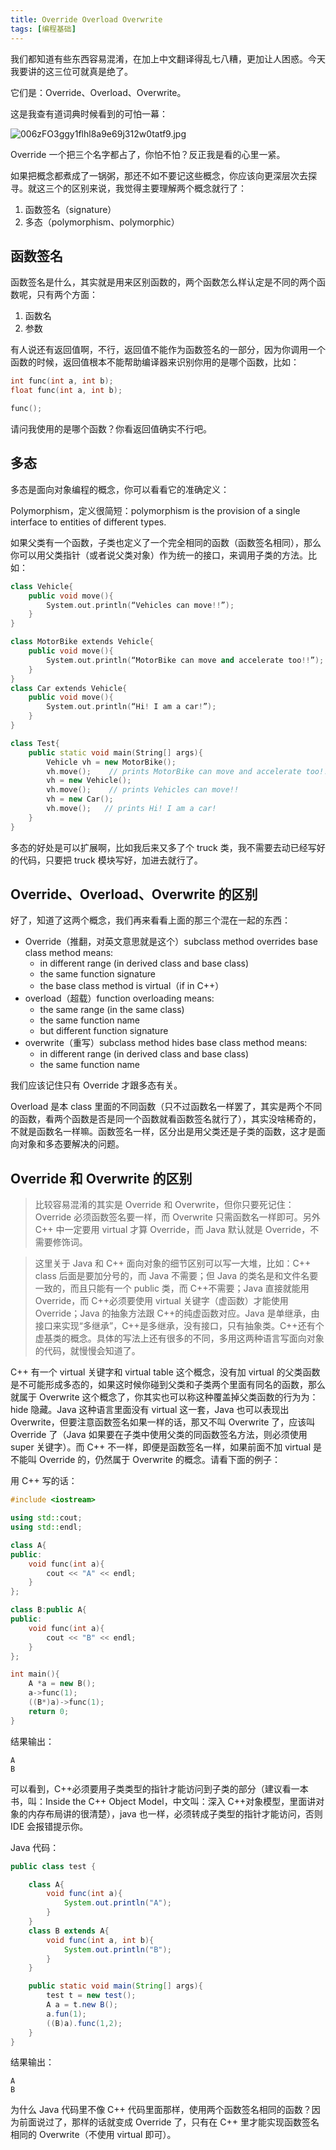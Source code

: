 ```yaml
---
title: Override Overload Overwrite
tags: [编程基础]
---
```


我们都知道有些东西容易混淆，在加上中文翻译得乱七八糟，更加让人困惑。今天我要讲的这三位可就真是绝了。

它们是：Override、Overload、Overwrite。

<!-- more -->

这是我查有道词典时候看到的可怕一幕：

![006zFO3ggy1flhl8a9e69j312w0tatf9.jpg](https://i.loli.net/2019/12/09/LAIVFxpekMXyogD.jpg)

Override 一个把三个名字都占了，你怕不怕？反正我是看的心里一紧。

如果把概念都煮成了一锅粥，那还不如不要记这些概念，你应该向更深层次去探寻。就这三个的区别来说，我觉得主要理解两个概念就行了：

1. 函数签名（signature）
2. 多态（polymorphism、polymorphic）

## 函数签名

函数签名是什么，其实就是用来区别函数的，两个函数怎么样认定是不同的两个函数呢，只有两个方面：

1. 函数名
2. 参数

有人说还有返回值啊，不行，返回值不能作为函数签名的一部分，因为你调用一个函数的时候，返回值根本不能帮助编译器来识别你用的是哪个函数，比如：

```C++
int func(int a, int b);
float func(int a, int b);

func();
```

请问我使用的是哪个函数？你看返回值确实不行吧。

## 多态

多态是面向对象编程的概念，你可以看看它的准确定义：

Polymorphism，定义很简短：polymorphism is the provision of a single interface to entities of different types.

如果父类有一个函数，子类也定义了一个完全相同的函数（函数签名相同），那么你可以用父类指针（或者说父类对象）作为统一的接口，来调用子类的方法。比如：

```C++
class Vehicle{
    public void move(){
        System.out.println(“Vehicles can move!!”);
    }
}

class MotorBike extends Vehicle{
    public void move(){
        System.out.println(“MotorBike can move and accelerate too!!”);
    }
}
class Car extends Vehicle{
    public void move(){
        System.out.println(“Hi! I am a car!”);
    }
}

class Test{
    public static void main(String[] args){
        Vehicle vh = new MotorBike();
        vh.move();    // prints MotorBike can move and accelerate too!!
        vh = new Vehicle();
        vh.move();    // prints Vehicles can move!!
        vh = new Car();
        vh.move();   // prints Hi! I am a car!
    }
}
```

多态的好处是可以扩展啊，比如我后来又多了个 truck 类，我不需要去动已经写好的代码，只要把 truck 模块写好，加进去就行了。

## Override、Overload、Overwrite 的区别

好了，知道了这两个概念，我们再来看看上面的那三个混在一起的东西：

- Override（推翻，对英文意思就是这个）subclass method overrides base class method means:
  - in different range (in derived class and base class)
  - the same function signature
  - the base class method is virtual（if in C++）
- overload（超载）function overloading means:
  - the same range (in the same class)
  - the same function name
  - but different function signature
- overwrite（重写）subclass method hides base class method means:
  - in different range (in derived class and base class)
  - the same function name

我们应该记住只有 Override 才跟多态有关。

Overload 是本 class 里面的不同函数（只不过函数名一样罢了，其实是两个不同的函数，看两个函数是否是同一个函数就看函数签名就行了），其实没啥稀奇的，不就是函数名一样嘛。函数签名一样，区分出是用父类还是子类的函数，这才是面向对象和多态要解决的问题。

## Override 和 Overwrite 的区别

> 比较容易混淆的其实是 Override 和 Overwrite，但你只要死记住：Override 必须函数签名要一样，而 Overwrite 只需函数名一样即可。另外 C++ 中一定要用 virtual 才算 Override，而 Java 默认就是 Override，不需要修饰词。

> 这里关于 Java 和 C++ 面向对象的细节区别可以写一大堆，比如：C++ class 后面是要加分号的，而 Java 不需要；但 Java 的类名是和文件名要一致的，而且只能有一个 public 类，而 C++不需要；Java 直接就能用 Override，而 C++必须要使用 virtual 关键字（虚函数）才能使用 Override；Java 的抽象方法跟 C++的纯虚函数对应。Java 是单继承，由接口来实现“多继承”，C++是多继承，没有接口，只有抽象类。C++还有个虚基类的概念。具体的写法上还有很多的不同，多用这两种语言写面向对象的代码，就慢慢会知道了。

C++ 有一个 virtual 关键字和 virtual table 这个概念，没有加 virtual 的父类函数是不可能形成多态的，如果这时候你碰到父类和子类两个里面有同名的函数，那么就属于 Overwrite 这个概念了，你其实也可以称这种覆盖掉父类函数的行为为：hide 隐藏。Java 这种语言里面没有 virtual 这一套，Java 也可以表现出 Overwrite，但要注意函数签名如果一样的话，那又不叫 Overwrite 了，应该叫 Override 了（Java 如果要在子类中使用父类的同函数签名方法，则必须使用 super 关键字）。而 C++ 不一样，即便是函数签名一样，如果前面不加 virtual 是不能叫 Override 的，仍然属于 Overwrite 的概念。请看下面的例子：

用 C++ 写的话：

```C++
#include <iostream>

using std::cout;
using std::endl;

class A{
public:
    void func(int a){
        cout << "A" << endl;
    }
};

class B:public A{
public:
    void func(int a){
        cout << "B" << endl;
    }
};

int main(){
    A *a = new B();
    a->func(1);
    ((B*)a)->func(1);
    return 0;
}
```

结果输出：

```
A
B
```

可以看到，C++必须要用子类类型的指针才能访问到子类的部分（建议看一本书，叫：Inside the C++ Object Model，中文叫：深入 C++对象模型，里面讲对象的内存布局讲的很清楚），java 也一样，必须转成子类型的指针才能访问，否则 IDE 会报错提示你。

Java 代码：

```java
public class test {

    class A{
        void func(int a){
            System.out.println("A");
        }
    }
    class B extends A{
        void func(int a, int b){
            System.out.println("B");
        }
    }

    public static void main(String[] args){
        test t = new test();
        A a = t.new B();
        a.fun(1);
        ((B)a).func(1,2);
    }
}
```

结果输出：

```
A
B
```

为什么 Java 代码里不像 C++ 代码里面那样，使用两个函数签名相同的函数？因为前面说过了，那样的话就变成 Override 了，只有在 C++ 里才能实现函数签名相同的 Overwrite（不使用 virtual 即可）。
